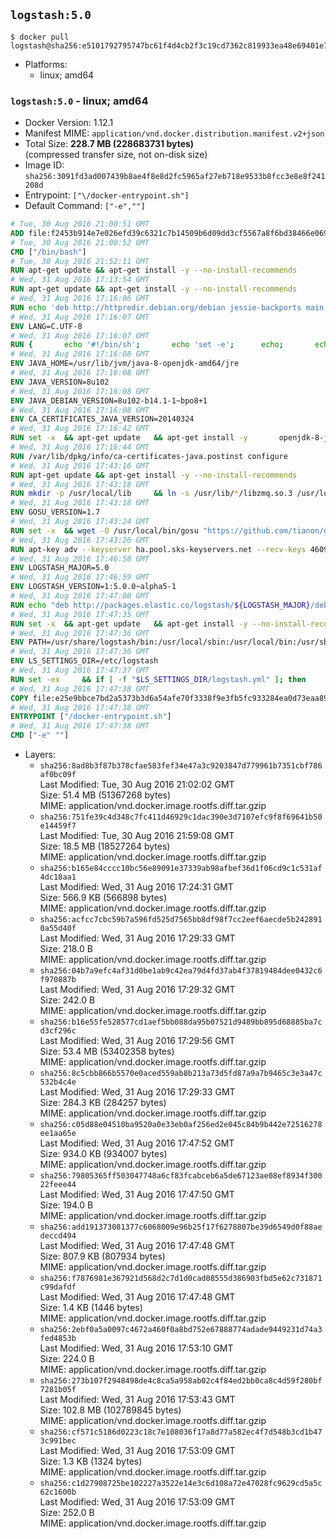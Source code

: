 ## `logstash:5.0`

```console
$ docker pull logstash@sha256:e5101792795747bc61f4d4cb2f3c19cd7362c819933ea48e69401e7d50044b40
```

-	Platforms:
	-	linux; amd64

### `logstash:5.0` - linux; amd64

-	Docker Version: 1.12.1
-	Manifest MIME: `application/vnd.docker.distribution.manifest.v2+json`
-	Total Size: **228.7 MB (228683731 bytes)**  
	(compressed transfer size, not on-disk size)
-	Image ID: `sha256:3091fd3ad007439b8ae4f8e8d2fc5965af27eb718e9533b8fcc3e8e8f241208d`
-	Entrypoint: `["\/docker-entrypoint.sh"]`
-	Default Command: `["-e",""]`

```dockerfile
# Tue, 30 Aug 2016 21:00:51 GMT
ADD file:f2453b914e7e026efd39c6321c7b14509b6d09dd3cf5567a8f6bd38466e06954 in / 
# Tue, 30 Aug 2016 21:00:52 GMT
CMD ["/bin/bash"]
# Tue, 30 Aug 2016 21:52:11 GMT
RUN apt-get update && apt-get install -y --no-install-recommends 		ca-certificates 		curl 		wget 	&& rm -rf /var/lib/apt/lists/*
# Wed, 31 Aug 2016 17:13:54 GMT
RUN apt-get update && apt-get install -y --no-install-recommends 		bzip2 		unzip 		xz-utils 	&& rm -rf /var/lib/apt/lists/*
# Wed, 31 Aug 2016 17:16:06 GMT
RUN echo 'deb http://httpredir.debian.org/debian jessie-backports main' > /etc/apt/sources.list.d/jessie-backports.list
# Wed, 31 Aug 2016 17:16:07 GMT
ENV LANG=C.UTF-8
# Wed, 31 Aug 2016 17:16:07 GMT
RUN { 		echo '#!/bin/sh'; 		echo 'set -e'; 		echo; 		echo 'dirname "$(dirname "$(readlink -f "$(which javac || which java)")")"'; 	} > /usr/local/bin/docker-java-home 	&& chmod +x /usr/local/bin/docker-java-home
# Wed, 31 Aug 2016 17:16:08 GMT
ENV JAVA_HOME=/usr/lib/jvm/java-8-openjdk-amd64/jre
# Wed, 31 Aug 2016 17:16:08 GMT
ENV JAVA_VERSION=8u102
# Wed, 31 Aug 2016 17:16:08 GMT
ENV JAVA_DEBIAN_VERSION=8u102-b14.1-1~bpo8+1
# Wed, 31 Aug 2016 17:16:08 GMT
ENV CA_CERTIFICATES_JAVA_VERSION=20140324
# Wed, 31 Aug 2016 17:16:42 GMT
RUN set -x 	&& apt-get update 	&& apt-get install -y 		openjdk-8-jre-headless="$JAVA_DEBIAN_VERSION" 		ca-certificates-java="$CA_CERTIFICATES_JAVA_VERSION" 	&& rm -rf /var/lib/apt/lists/* 	&& [ "$JAVA_HOME" = "$(docker-java-home)" ]
# Wed, 31 Aug 2016 17:16:44 GMT
RUN /var/lib/dpkg/info/ca-certificates-java.postinst configure
# Wed, 31 Aug 2016 17:43:16 GMT
RUN apt-get update && apt-get install -y --no-install-recommends 		libzmq3 	&& rm -rf /var/lib/apt/lists/*
# Wed, 31 Aug 2016 17:43:18 GMT
RUN mkdir -p /usr/local/lib 	&& ln -s /usr/lib/*/libzmq.so.3 /usr/local/lib/libzmq.so
# Wed, 31 Aug 2016 17:43:18 GMT
ENV GOSU_VERSION=1.7
# Wed, 31 Aug 2016 17:43:24 GMT
RUN set -x 	&& wget -O /usr/local/bin/gosu "https://github.com/tianon/gosu/releases/download/$GOSU_VERSION/gosu-$(dpkg --print-architecture)" 	&& wget -O /usr/local/bin/gosu.asc "https://github.com/tianon/gosu/releases/download/$GOSU_VERSION/gosu-$(dpkg --print-architecture).asc" 	&& export GNUPGHOME="$(mktemp -d)" 	&& gpg --keyserver ha.pool.sks-keyservers.net --recv-keys B42F6819007F00F88E364FD4036A9C25BF357DD4 	&& gpg --batch --verify /usr/local/bin/gosu.asc /usr/local/bin/gosu 	&& rm -r "$GNUPGHOME" /usr/local/bin/gosu.asc 	&& chmod +x /usr/local/bin/gosu 	&& gosu nobody true
# Wed, 31 Aug 2016 17:43:26 GMT
RUN apt-key adv --keyserver ha.pool.sks-keyservers.net --recv-keys 46095ACC8548582C1A2699A9D27D666CD88E42B4
# Wed, 31 Aug 2016 17:46:58 GMT
ENV LOGSTASH_MAJOR=5.0
# Wed, 31 Aug 2016 17:46:59 GMT
ENV LOGSTASH_VERSION=1:5.0.0~alpha5-1
# Wed, 31 Aug 2016 17:47:00 GMT
RUN echo "deb http://packages.elastic.co/logstash/${LOGSTASH_MAJOR}/debian stable main" > /etc/apt/sources.list.d/logstash.list
# Wed, 31 Aug 2016 17:47:35 GMT
RUN set -x 	&& apt-get update 	&& apt-get install -y --no-install-recommends logstash=$LOGSTASH_VERSION 	&& rm -rf /var/lib/apt/lists/*
# Wed, 31 Aug 2016 17:47:36 GMT
ENV PATH=/usr/share/logstash/bin:/usr/local/sbin:/usr/local/bin:/usr/sbin:/usr/bin:/sbin:/bin
# Wed, 31 Aug 2016 17:47:36 GMT
ENV LS_SETTINGS_DIR=/etc/logstash
# Wed, 31 Aug 2016 17:47:37 GMT
RUN set -ex 	&& if [ -f "$LS_SETTINGS_DIR/logstash.yml" ]; then 		sed -ri 's!^(path.log|path.config):!#&!g' "$LS_SETTINGS_DIR/logstash.yml"; 	fi
# Wed, 31 Aug 2016 17:47:38 GMT
COPY file:e25e9bbce7bd2a5373b3d6a54afe70f3338f9e3fb5fc933284ea0d73eaa8985c in / 
# Wed, 31 Aug 2016 17:47:38 GMT
ENTRYPOINT ["/docker-entrypoint.sh"]
# Wed, 31 Aug 2016 17:47:38 GMT
CMD ["-e" ""]
```

-	Layers:
	-	`sha256:8ad8b3f87b378cfae583fef34e47a3c9203847d779961b7351cbf786af0bc09f`  
		Last Modified: Tue, 30 Aug 2016 21:02:02 GMT  
		Size: 51.4 MB (51367268 bytes)  
		MIME: application/vnd.docker.image.rootfs.diff.tar.gzip
	-	`sha256:751fe39c4d348c7fc411d46929c1dac390e3d7107efc9f8f69641b50e14459f7`  
		Last Modified: Tue, 30 Aug 2016 21:59:08 GMT  
		Size: 18.5 MB (18527264 bytes)  
		MIME: application/vnd.docker.image.rootfs.diff.tar.gzip
	-	`sha256:b165e84cccc10bc56e89091e37339ab98afbef36d1f06cd9c1c531af4dc18aa1`  
		Last Modified: Wed, 31 Aug 2016 17:24:31 GMT  
		Size: 566.9 KB (566898 bytes)  
		MIME: application/vnd.docker.image.rootfs.diff.tar.gzip
	-	`sha256:acfcc7cbc59b7a596fd525d7565bb8df98f7cc2eef6aecde5b2428910a55d40f`  
		Last Modified: Wed, 31 Aug 2016 17:29:33 GMT  
		Size: 218.0 B  
		MIME: application/vnd.docker.image.rootfs.diff.tar.gzip
	-	`sha256:04b7a9efc4af31d0be1ab9c42ea79d4fd37ab4f37819484dee0432c6f970887b`  
		Last Modified: Wed, 31 Aug 2016 17:29:32 GMT  
		Size: 242.0 B  
		MIME: application/vnd.docker.image.rootfs.diff.tar.gzip
	-	`sha256:b16e55fe528577cd1aef5bb088da95b07521d9489bb895d68885ba7cd3cf296c`  
		Last Modified: Wed, 31 Aug 2016 17:29:56 GMT  
		Size: 53.4 MB (53402358 bytes)  
		MIME: application/vnd.docker.image.rootfs.diff.tar.gzip
	-	`sha256:8c5cbb866b5570e0aced559ab8b213a73d5fd87a9a7b9465c3e3a47c532b4c4e`  
		Last Modified: Wed, 31 Aug 2016 17:29:33 GMT  
		Size: 284.3 KB (284257 bytes)  
		MIME: application/vnd.docker.image.rootfs.diff.tar.gzip
	-	`sha256:c05d88e04510ba9520a0e33eb0af256ed2e045c84b9b442e72516278ee1aa65e`  
		Last Modified: Wed, 31 Aug 2016 17:47:52 GMT  
		Size: 934.0 KB (934007 bytes)  
		MIME: application/vnd.docker.image.rootfs.diff.tar.gzip
	-	`sha256:79805365ff503047748a6cf83fcabceb6a5de67123ae08ef8934f30022feee44`  
		Last Modified: Wed, 31 Aug 2016 17:47:50 GMT  
		Size: 194.0 B  
		MIME: application/vnd.docker.image.rootfs.diff.tar.gzip
	-	`sha256:add191373081377c6068009e96b25f17f6278807be39d6549d0f88aedeccd494`  
		Last Modified: Wed, 31 Aug 2016 17:47:48 GMT  
		Size: 807.9 KB (807934 bytes)  
		MIME: application/vnd.docker.image.rootfs.diff.tar.gzip
	-	`sha256:f7876981e367921d568d2c7d1d0cad08555d386903fbd5e62c731871c99dafdf`  
		Last Modified: Wed, 31 Aug 2016 17:47:48 GMT  
		Size: 1.4 KB (1446 bytes)  
		MIME: application/vnd.docker.image.rootfs.diff.tar.gzip
	-	`sha256:2ebf0a5a0097c4672a460f0a8bd752e67888774adade9449231d74a3fed4853b`  
		Last Modified: Wed, 31 Aug 2016 17:53:10 GMT  
		Size: 224.0 B  
		MIME: application/vnd.docker.image.rootfs.diff.tar.gzip
	-	`sha256:273b107f2948498de4c8ca5a958ab02c4f84ed2bb0ca8c4d59f280bf7281b05f`  
		Last Modified: Wed, 31 Aug 2016 17:53:43 GMT  
		Size: 102.8 MB (102789845 bytes)  
		MIME: application/vnd.docker.image.rootfs.diff.tar.gzip
	-	`sha256:cf571c5186d0223c18c7e108036f17a8d77a582ec4f7d548b3cd1b473c991bec`  
		Last Modified: Wed, 31 Aug 2016 17:53:09 GMT  
		Size: 1.3 KB (1324 bytes)  
		MIME: application/vnd.docker.image.rootfs.diff.tar.gzip
	-	`sha256:c1d27908725be102227a3522e14e3c6d108a72e47028fc9629cd5a5c62c1600b`  
		Last Modified: Wed, 31 Aug 2016 17:53:09 GMT  
		Size: 252.0 B  
		MIME: application/vnd.docker.image.rootfs.diff.tar.gzip
